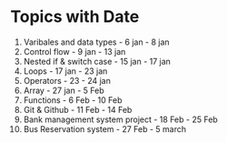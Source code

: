  # Topics with Date  

1.  Varibales and data types - 6 jan - 8 jan
2.  Control flow - 9 jan - 13 jan    
3.  Nested if & switch case - 15 jan - 17 jan  
4.  Loops - 17 jan - 23 jan
5.  Operators - 23 - 24 jan
6.  Array - 27 jan - 5 Feb
7.  Functions - 6 Feb - 10 Feb
8.  Git & Github - 11 Feb - 14 Feb
9.  Bank management system project - 18 Feb - 25 Feb
10. Bus Reservation system - 27 Feb - 5 march 
